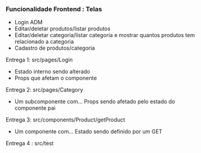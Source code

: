 
### Funcionalidade Frontend : Telas

* Login ADM 
* Editar/deletar produtos/listar produtos
* Editar/deletar categoria/listar categoria e mostrar quantos produtos tem relacionado a categoria 
* Cadastro de produtos/categoria

Entrega 1: src/pages/Login
- Estado interno sendo alterado
- Props que afetam o componente

Entrega 2: src/pages/Category

- Um subcomponente com... Props sendo afetado pelo estado do componente pai

Entrega 3: src/components/Product/getProduct

- Um componente com... Estado sendo definido por um GET

Entrega 4 : src/test
